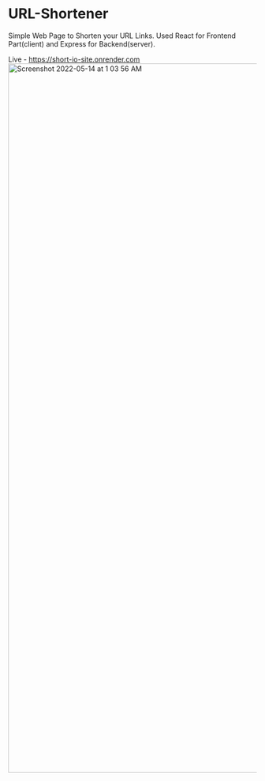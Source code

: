 # URL-Shortener
Simple Web Page to Shorten your URL Links.
Used React for Frontend Part(client) and Express for Backend(server).

Live - https://short-io-site.onrender.com
<img width="1437" alt="Screenshot 2022-05-14 at 1 03 56 AM" src="https://user-images.githubusercontent.com/87825281/168377246-6e159214-2983-40a7-ba11-859e9d7f63bf.png">
